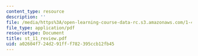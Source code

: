 ```yaml
---
content_type: resource
description: ''
file: /media/https%3A/open-learning-course-data-rc.s3.amazonaws.com/1-46-strategic-management-in-the-design-and-construction-value-chain-fall-2003/a02604f724d291fff782395ccb12fb45_st_11_review.pdf
file_type: application/pdf
resourcetype: Document
title: st_11_review.pdf
uid: a02604f7-24d2-91ff-f782-395ccb12fb45
---
```

